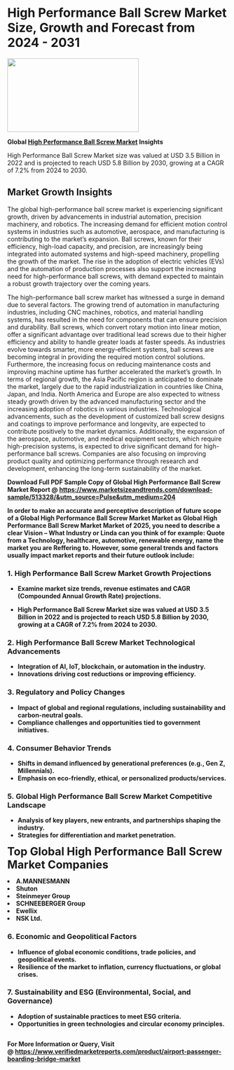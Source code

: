 <H1>High Performance Ball Screw Market Size, Growth and Forecast from 2024 - 2031</H1><img class="aligncenter size-medium wp-image-584254" src="https://thirdeyenews.in/wp-content/uploads/2024/09/Global-Market-Research-300x168.jpeg" alt="" width="300" height="168" /><p><strong>Global&nbsp;<a href="https://www.marketsizeandtrends.com/download-sample/513328/&amp;utm_source=Pulse&amp;utm_medium=204">High Performance Ball Screw Market</a> Insights</strong></p><p>High Performance Ball Screw Market size was valued at USD 3.5 Billion in 2022 and is projected to reach USD 5.8 Billion by 2030, growing at a CAGR of 7.2% from 2024 to 2030.</p><p><h2>Market Growth Insights</h2> <p>The global high-performance ball screw market is experiencing significant growth, driven by advancements in industrial automation, precision machinery, and robotics. The increasing demand for efficient motion control systems in industries such as automotive, aerospace, and manufacturing is contributing to the market’s expansion. Ball screws, known for their efficiency, high-load capacity, and precision, are increasingly being integrated into automated systems and high-speed machinery, propelling the growth of the market. The rise in the adoption of electric vehicles (EVs) and the automation of production processes also support the increasing need for high-performance ball screws, with demand expected to maintain a robust growth trajectory over the coming years.</p> <p><strong></strong></p> <p>The high-performance ball screw market has witnessed a surge in demand due to several factors. The growing trend of automation in manufacturing industries, including CNC machines, robotics, and material handling systems, has resulted in the need for components that can ensure precision and durability. Ball screws, which convert rotary motion into linear motion, offer a significant advantage over traditional lead screws due to their higher efficiency and ability to handle greater loads at faster speeds. As industries evolve towards smarter, more energy-efficient systems, ball screws are becoming integral in providing the required motion control solutions. Furthermore, the increasing focus on reducing maintenance costs and improving machine uptime has further accelerated the market’s growth. In terms of regional growth, the Asia Pacific region is anticipated to dominate the market, largely due to the rapid industrialization in countries like China, Japan, and India. North America and Europe are also expected to witness steady growth driven by the advanced manufacturing sector and the increasing adoption of robotics in various industries. Technological advancements, such as the development of customized ball screw designs and coatings to improve performance and longevity, are expected to contribute positively to the market dynamics. Additionally, the expansion of the aerospace, automotive, and medical equipment sectors, which require high-precision systems, is expected to drive significant demand for high-performance ball screws. Companies are also focusing on improving product quality and optimizing performance through research and development, enhancing the long-term sustainability of the market. <p><strong></p><p><span class=""><strong>Download Full PDF Sample Copy of Global High Performance Ball Screw Market Report</strong> @ <a href="https://www.marketsizeandtrends.com/download-sample/513328/&amp;utm_source=Pulse&amp;utm_medium=204" target="_blank">https://www.marketsizeandtrends.com/download-sample/513328/&amp;utm_source=Pulse&amp;utm_medium=204</a></span></p><p>In order to make an accurate and perceptive description of future scope of a Global&nbsp;High Performance Ball Screw Market Market as Global&nbsp;High Performance Ball Screw Market Market of 2025, you need to describe a clear Vision &ndash; What Industry or Linda can you think of for example: Quote from a Technology, healthcare, automotive, renewable energy, name the market you are Reffering to. However, some general trends and factors usually impact market reports and their future outlook include:</p><h3>1.&nbsp;<strong>High Performance Ball Screw Market Growth Projections</strong></h3><ul><li>Examine market size trends, revenue estimates and CAGR (Compounded Annual Growth Rate) projections.</li><li><p>High Performance Ball Screw Market size was valued at USD 3.5 Billion in 2022 and is projected to reach USD 5.8 Billion by 2030, growing at a CAGR of 7.2% from 2024 to 2030.</p></li></ul><h3>2.&nbsp;<strong>High Performance Ball Screw Market Technological Advancements</strong></h3><ul><li>Integration of AI, IoT, blockchain, or automation in the industry.</li><li>Innovations driving cost reductions or improving efficiency.</li></ul><h3>3.&nbsp;<strong>Regulatory and Policy Changes</strong></h3><ul><li>Impact of global and regional regulations, including sustainability and carbon-neutral goals.</li><li>Compliance challenges and opportunities tied to government initiatives.</li></ul><h3>4.&nbsp;<strong>Consumer Behavior Trends</strong></h3><ul><li>Shifts in demand influenced by generational preferences (e.g., Gen Z, Millennials).</li><li>Emphasis on eco-friendly, ethical, or personalized products/services.</li></ul><h3>5.&nbsp;<strong>Global High Performance Ball Screw Market Competitive Landscape</strong></h3><ul><li>Analysis of key players, new entrants, and partnerships shaping the industry.</li><li>Strategies for differentiation and market penetration.</li></ul><p data-pm-slice="1 1 []"><span style="color: inherit; font-family: inherit; font-size: 25px;">Top Global High Performance Ball Screw Market Companies</span></p><div class="" data-test-id=""><p><li>A.MANNESMANN</li><li> Shuton</li><li> Steinmeyer Group</li><li> SCHNEEBERGER Group</li><li> Ewellix</li><li> NSK Ltd.</li></p></div><h3>6.&nbsp;<strong>Economic and Geopolitical Factors</strong></h3><ul><li>Influence of global economic conditions, trade policies, and geopolitical events.</li><li>Resilience of the market to inflation, currency fluctuations, or global crises.</li></ul><h3>7.&nbsp;<strong>Sustainability and ESG (Environmental, Social, and Governance)</strong></h3><ul><li>Adoption of sustainable practices to meet ESG criteria.</li><li>Opportunities in green technologies and circular economy principles.</li></ul><h2><strong style="font-size: 14px;">For More Information or Query, Visit @&nbsp;</strong><a style="background-color: #ffffff; font-size: 14px;" href="https://www.marketsizeandtrends.com/report/high-performance-ball-screw-market/" target="_blank">https://www.verifiedmarketreports.com/product/airport-passenger-boarding-bridge-market</a></h2>
